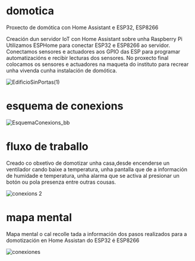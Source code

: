 # domotica
Proxecto de domótica con Home Assistant e ESP32, ESP8266

Creación dun servidor IoT con Home Assistant sobre unha Raspberry Pi
Utilizamos ESPHome para conectar ESP32 e ESP8266 ao servidor. 
Conectamos sensores e actuadores aos GPIO das ESP para programar automatizacións e recibir lecturas dos sensores.
No proxecto final colocamos os sensores e actuadores na maqueta do instituto para recrear unha vivenda cunha instalación de domótica.

![EdificioSinPortas(1)](https://user-images.githubusercontent.com/126872606/228348099-7fb05715-eebd-4826-916e-fc07074e7c42.png)

# esquema de conexions
![EsquemaConexions_bb](https://user-images.githubusercontent.com/129266916/236782351-df5ae071-1443-4334-87a4-58cfdb98bcc8.svg)

# fluxo de traballo

Creado co obxetivo de domotizar unha casa,desde encenderse un ventilador cando baixe a temperatura, unha pantalla que de a información de humidade e temperatura, unha alarma que se activa al presionar un botón ou pola presenza entre outras cousas.

![conexions 2](https://user-images.githubusercontent.com/129266916/236782586-000f552e-9b27-4fe0-aa16-aec8ffdcc1a8.jpg)

# mapa mental

Mapa mental o cal recolle tada a información dos pasos realizados para a domotización en Home Assistan do ESP32 é ESP8266

![conexiones](https://user-images.githubusercontent.com/129266916/236782621-98bfcda9-e887-4019-a21c-5f80aa173e68.jpg)
